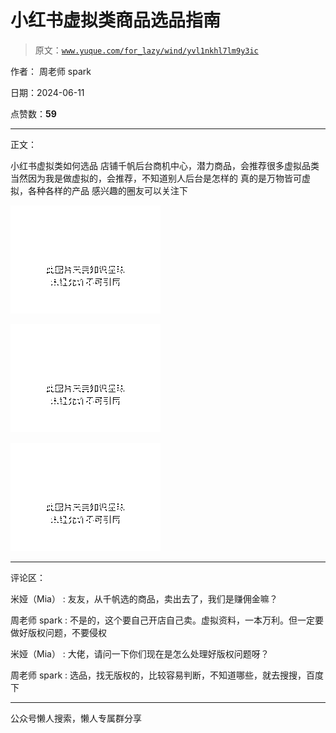 # 小红书虚拟类商品选品指南

> 原文：[`www.yuque.com/for_lazy/wind/yvl1nkhl7lm9y3ic`](https://www.yuque.com/for_lazy/wind/yvl1nkhl7lm9y3ic)

作者： 周老师 spark

日期：2024-06-11

点赞数：**59**

* * *

正文：

小红书虚拟类如何选品 店铺千帆后台商机中心，潜力商品，会推荐很多虚拟品类 当然因为我是做虚拟的，会推荐，不知道别人后台是怎样的
真的是万物皆可虚拟，各种各样的产品 感兴趣的圈友可以关注下

![](img/803d7a74c100bcb3fa92d62154aa4ce9.png)

![](img/161df593579de2b1168e563abd33a3dd.png)

![](img/9245ccfef8eb13693b865a03dce8657d.png)

* * *

评论区：

米娅（Mia） : 友友，从千帆选的商品，卖出去了，我们是赚佣金嘛？

周老师 spark : 不是的，这个要自己开店自己卖。虚拟资料，一本万利。但一定要做好版权问题，不要侵权

米娅（Mia） : 大佬，请问一下你们现在是怎么处理好版权问题呀？

周老师 spark : 选品，找无版权的，比较容易判断，不知道哪些，就去搜搜，百度下

* * *

公众号懒人搜索，懒人专属群分享